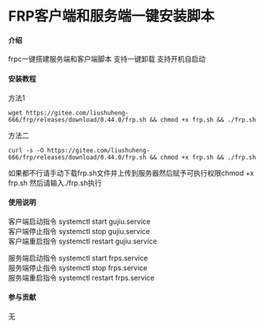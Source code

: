 # FRP客户端和服务端一键安装脚本

#### 介绍
frpc一键搭建服务端和客户端脚本
支持一键卸载
支持开机自启动



#### 安装教程
方法1
```shell
wget https://gitee.com/liushuheng-666/frp/releases/download/0.44.0/frp.sh && chmod +x frp.sh && ./frp.sh
```
方法二
```shell
curl -s -O https://gitee.com/liushuheng-666/frp/releases/download/0.44.0/frp.sh && chmod +x frp.sh && ./frp.sh
```
如果都不行请手动下载frp.sh文件并上传到服务器然后赋予可执行权限chmod +x frp.sh 然后请输入./frp.sh执行

#### 使用说明
客户端启动指令 systemctl start gujiu.service<br>
客户端停止指令 systemctl stop gujiu.service<br>
客户端重启指令 systemctl restart gujiu.service<br>

服务端启动指令 systemctl start frps.service<br>
服务端停止指令 systemctl stop frps.service<br>
服务端重启指令 systemctl restart frps.service<br>


#### 参与贡献

无
